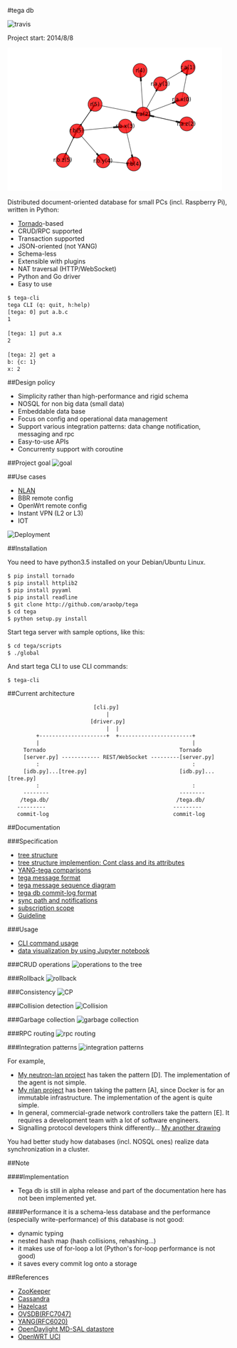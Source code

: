 #tega db

![travis](https://travis-ci.org/araobp/tega.svg?branch=master)

Project start: 2014/8/8

![tega_idb](./doc/output_3_0.png)

Distributed document-oriented database for small PCs (incl. Raspberry Pi), written in Python:
- [Tornado](http://www.tornadoweb.org/en/stable/)-based
- CRUD/RPC supported
- Transaction supported
- JSON-oriented (not YANG)
- Schema-less
- Extensible with plugins
- NAT traversal (HTTP/WebSocket)
- Python and Go driver
- Easy to use
```
$ tega-cli
tega CLI (q: quit, h:help)
[tega: 0] put a.b.c
1

[tega: 1] put a.x
2

[tega: 2] get a
b: {c: 1}
x: 2
```

##Design policy
- Simplicity rather than high-performance and rigid schema
- NOSQL for non big data (small data)
- Embeddable data base
- Focus on config and operational data management
- Support various integration patterns: data change notification, messaging and rpc
- Easy-to-use APIs
- Concurrenty support with coroutine

##Project goal
![goal](https://docs.google.com/drawings/d/1CVeMUwvrKnbgvjriW0ftwnIMtjiMDlDMCEN0tPTSujs/pub?w=640&h=480)

##Use cases
- [NLAN](https://github.com/araobp/nlan)
- BBR remote config
- OpenWrt remote config
- Instant VPN (L2 or L3)
- IOT

![Deployment](https://docs.google.com/drawings/d/16z8YFQztsGXWacq8fWyVzs85UTjZqllIs-hGGwav9GY/pub?w=640&h=480)

##Installation

You need to have python3.5 installed on your Debian/Ubuntu Linux.

```
$ pip install tornado
$ pip install httplib2
$ pip install pyyaml
$ pip install readline
$ git clone http://github.com/araobp/tega
$ cd tega
$ python setup.py install
```

Start tega server with sample options, like this:
```
$ cd tega/scripts
$ ./global
```

And start tega CLI to use CLI commands:
```
$ tega-cli
```


##Current architecture
```
                           [cli.py]
                               |
                          [driver.py]
                               |  |
         +---------------------+  +-----------------------+
         |                                                |
     Tornado                                          Tornado 
     [server.py] ------------ REST/WebSocket ---------[server.py]
         :                                                : 
     [idb.py]...[tree.py]                             [idb.py]...[tree.py]
         :                                                :
     --------                                         --------
    /tega.db/                                        /tega.db/
   ---------                                        ---------
   commit-log                                       commit-log
```

##Documentation

###Specification
- [tree structure](./doc/tree.png)
- [tree structure implemention: Cont class and its attributes](./doc/attributes.md)
- [YANG-tega comparisons](./doc/yang-tega-comparisons.md)
- [tega message format](./doc/message-format.md)
- [tega message sequence diagram](./doc/message-sequence.md)
- [tega db commit-log format](./doc/tega-db-format.md)
- [sync path and notifications](./doc/sync_path_and_notifications.md)
- [subscription scope](./doc/subscription_scope.md)
- [Guideline](./doc/guideline.md)

###Usage
- [CLI command usage](./doc/usage.md)
- [data visualization by using Jupyter notebook](./doc/jupyter.md)

###CRUD operations
![operations to the tree](https://docs.google.com/drawings/d/1KOUuiQcosYpfEi4HyF7BYsiiSEW_2rJsZKy9xIPuIZQ/pub?w=600&h=480)

###Rollback
![rollback](https://docs.google.com/drawings/d/1nO-BKRYPdFKBjtkdOYpFiRd1WBQPMLHp3ojlqEroJVg/pub?w=600&h=480)

###Consistency
![CP](https://docs.google.com/drawings/d/11fC2DojI9gzw-FV3NG8Ubh97sKm0RmWk-tNJBu1Tt-M/pub?w=600&h=480)

###Collision detection
![Collision](https://docs.google.com/drawings/d/1D45tSElc7S4bnPCV_VLwJXua2O08Jv2gMqL4xeLaf2s/pub?w=600&h=480)

###Garbage collection
![garbage collection](https://docs.google.com/drawings/d/1DhOdnzqqG1wjs2-duG7f9jCQAyki-7qsrEG9pfBVKcI/pub?w=600&h=480)

###RPC routing
![rpc routing](https://docs.google.com/drawings/d/1GHHYrF3s0MRypT_SxHkDAT-aFTfCtMh9NkqQrVEtvqo/pub?w=600&h=480)

###Integration patterns
![integration patterns](https://docs.google.com/drawings/d/1CkqZxVHghA-9UuZ33ZHENcABnyHld5PtPw1CWY9LCJ8/pub?w=600&h=480)

For example,
- [My neutron-lan project](https://github.com/araobp/neutron-lan) has taken the pattern [D]. The implementation of the agent is not simple.
- [My nlan project](https://github.com/araobp/nlan) has been taking the pattern [A], since Docker is for an immutable infrastructure. The implementation of the agent is quite simple.
- In general, commercial-grade network controllers take the pattern [E]. It requires a development team with a lot of software engineers.
- Signalling protocol developers think differently... [My another drawing](https://docs.google.com/drawings/d/1x8mm-h4Gxn8rfL7fV-2sgnjpxejSaR8cLfzr9vNJFu4/pub?w=960&h=720)

You had better study how databases (incl. NOSQL ones) realize data synchronization in a cluster.

##Note

####Implementation
- Tega db is still in alpha release and part of the documentation here has not been implemented yet.

####Performance
it is a schema-less database and the performance (especially write-performance) of this database is not good:
- dynamic typing
- nested hash map (hash collisions, rehashing...)
- it makes use of for-loop a lot (Python's for-loop performance is not good)
- it saves every commit log onto a storage

##References
* [ZooKeeper](https://www.usenix.org/legacy/event/atc10/tech/full_papers/Hunt.pdf)
* [Cassandra](http://wiki.apache.org/cassandra/ArticlesAndPresentations)
* [Hazelcast](https://hazelcast.org/)
* [OVSDB(RFC7047)](https://tools.ietf.org/html/rfc7047)
* [YANG(RFC6020)](https://tools.ietf.org/html/rfc6020)
* [OpenDaylight MD-SAL datastore](https://wiki.opendaylight.org/view/OpenDaylight_Controller:MD-SAL:Architecture:DOM_DataStore)
* [OpenWRT UCI](https://wiki.openwrt.org/doc/uci)
